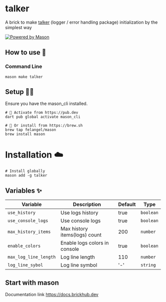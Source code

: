 # talker

A brick to make [talker](https://pub.dev/packages/talker) (logger / error handling package) initialization by the simplest way

[![Powered by Mason](https://img.shields.io/endpoint?url=https%3A%2F%2Ftinyurl.com%2Fmason-badge)](https://github.com/felangel/mason)


## How to use 🚀

### Command Line

```
mason make talker
```

## Setup 🧑‍💻

Ensure you have the mason_cli installed.

```
# 🎯 Activate from https://pub.dev
dart pub global activate mason_cli
```

```
# 🍺 Or install from https://brew.sh
brew tap felangel/mason
brew install mason
```

# Installation ☁️
```
# Install globally
mason add -g talker
```


## Variables ✨

| Variable       | Description             | Default | Type     |
| -------------- | ----------------------- | ------- | -------- |
| `use_history` | Use logs history | true     | `boolean` |
| `use_console_logs` | Use console logs | true     | `boolean` |
| `max_history_items` | Max history items(logs) count | 200     | `number` |
| `enable_colors` | Enable logs colors in console | true     | `boolean` |
| `max_log_line_length` | Log line length | 110     | `number` |
| `log_line_sybol` | Log line symbol | '-'     | `string` |


## Start with mason

Documentation link https://docs.brickhub.dev
